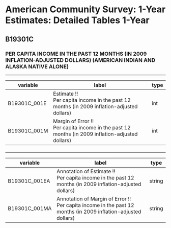 # American Community Survey: 1-Year Estimates: Detailed Tables 1-Year

## B19301C

### PER CAPITA INCOME IN THE PAST 12 MONTHS (IN 2009 INFLATION-ADJUSTED DOLLARS) (AMERICAN INDIAN AND ALASKA NATIVE ALONE)

___

| variable | label | type |
| ----- | ----- | ----- |
| B19301C_001E | Estimate !!<br>Per capita income in the past 12 months (in 2009 inflation-adjusted dollars) | int |
| B19301C_001M | Margin of Error !!<br>Per capita income in the past 12 months (in 2009 inflation-adjusted dollars) | int |
### 

___

| variable | label | type |
| ----- | ----- | ----- |
| B19301C_001EA | Annotation of Estimate !!<br>Per capita income in the past 12 months (in 2009 inflation-adjusted dollars) | string |
| B19301C_001MA | Annotation of Margin of Error !!<br>Per capita income in the past 12 months (in 2009 inflation-adjusted dollars) | string |

